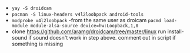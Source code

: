 - `yay -S droidcam`
- `pacman -S linux-headers v4l2loobpack android-tools`
- `modprobe v4l2loobpack`
-from the same user as droicam `pacmd load-module module-alsa-source device=hw:Loopback,1,0`
- clone https://github.com/aramg/droidcam/tree/master/linux run install-sound if sound doesn't work in step above. comment out in script if something is missing
